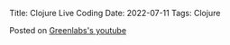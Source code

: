 Title: Clojure Live Coding
Date: 2022-07-11
Tags: Clojure

Posted on [Greenlabs's youtube](https://www.youtube.com/watch?v=c3BOdHuqojI)
